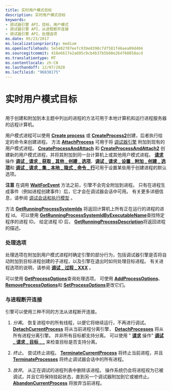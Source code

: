 ```yaml
---
title: 实时用户模式目标
description: 实时用户模式目标
keywords:
- 调试器引擎 API，目标，用户模式
- 调试器引擎 API，从进程断开连接
- 调试器引擎 API，处理选项
ms.date: 05/23/2017
ms.localizationpriority: medium
ms.openlocfilehash: 5e5402707eefc939e8398cfdf581f46aea09d404
ms.sourcegitcommit: 418e6617e2a695c9cb4b37b5b60e264760858acd
ms.translationtype: MT
ms.contentlocale: zh-CN
ms.lasthandoff: 12/07/2020
ms.locfileid: "96838175"
---
```

# <a name="live-user-mode-targets"></a>实时用户模式目标


## <span id="ddk_live_user_mode_targets_dbx"></span><span id="DDK_LIVE_USER_MODE_TARGETS_DBX"></span>


用于创建和附加到本主题中列出的进程的方法可用于本地计算机和运行进程服务器的远程计算机。

用户模式进程可以使用 [**Create process**](/windows-hardware/drivers/ddi/dbgeng/nf-dbgeng-idebugclient5-createprocess) 或 [**CreateProcess2**](/windows-hardware/drivers/ddi/dbgeng/nf-dbgeng-idebugclient5-createprocess2)创建，后者执行给定的命令来创建进程。 方法 [**AttachProcess**](/windows-hardware/drivers/ddi/dbgeng/nf-dbgeng-idebugclient5-attachprocess) 可用于将 [调试器引擎](introduction.md#debugger-engine) 附加到现有的用户模式进程。 [**CreateProcessAndAttach**](/windows-hardware/drivers/ddi/dbgeng/nf-dbgeng-idebugclient5-createprocessandattach) 和 [**CreateProcessAndAttach2**](/windows-hardware/drivers/ddi/dbgeng/nf-dbgeng-idebugclient5-createprocessandattach2) 创建新的用户模式进程，并将其附加到同一台计算机上或其他用户模式进程。 [**请求**](/windows-hardware/drivers/ddi/dbgeng/nf-dbgeng-idebugadvanced3-request)操作 [**调试 \_ 请求 \_ 获取 \_ 其他 \_ 创建 \_ 选项**](debug-request-get-additional-create-options.md)、[**调试 \_ 请求 \_ 设置 \_ 附加 \_ 创建 \_ 选项**](debug-request-set-additional-create-options.md)和 [**调试 \_ 请求 \_ 集 \_ 本地 \_ 隐式 \_ 命令 \_ 行**](debug-request-set-local-implicit-command-line.md)可用于设置某些用于创建进程的默认选项。

**注意**   在调用 [**WaitForEvent**](/windows-hardware/drivers/ddi/dbgeng/nf-dbgeng-idebugcontrol3-waitforevent) 方法之前，引擎不会完全附加到进程。 只有在进程生成事件（例如进程创建事件）后，它才会在调试器会话中可用。 有关更多详细信息，请参阅 [调试会话和执行模型](debugging-session-and-execution-model.md) 。

 

方法 [**GetRunningProcessSystemIds**](/windows-hardware/drivers/ddi/dbgeng/nf-dbgeng-idebugclient5-getrunningprocesssystemids) 将返回计算机上所有正在运行的进程的进程 id。 可以使用 [**GetRunningProcessSystemIdByExecutableName**](/windows-hardware/drivers/ddi/dbgeng/nf-dbgeng-idebugclient5-getrunningprocesssystemidbyexecutablename)查找特定程序的进程 ID。 给定进程 ID 后， [**GetRunningProcessDescription**](/windows-hardware/drivers/ddi/dbgeng/nf-dbgeng-idebugclient5-getrunningprocessdescription)将返回进程的描述。

### <a name="span-idprocess_optionsspanspan-idprocess_optionsspanspan-idprocess_optionsspanprocess-options"></a><span id="Process_Options"></span><span id="process_options"></span><span id="PROCESS_OPTIONS"></span>处理选项

处理选项在附加到用户模式进程时确定引擎的部分行为，包括调试器引擎是否将自动附加到目标进程创建的子进程，以及引擎在退出时如何处理目标进程。 有关进程选项的说明，请参阅 [**调试 \_ 过程 \_ XXX**](./debug-process-xxx.md) 。

可以使用 [**GetProcessOptions**](/windows-hardware/drivers/ddi/dbgeng/nf-dbgeng-idebugclient5-getprocessoptions)查询处理选项。 可使用 [**AddProcessOptions**](/windows-hardware/drivers/ddi/dbgeng/nf-dbgeng-idebugclient5-addprocessoptions)、 [**RemoveProcessOptions**](/windows-hardware/drivers/ddi/dbgeng/nf-dbgeng-idebugclient5-removeprocessoptions)和 [**SetProcessOptions**](/windows-hardware/drivers/ddi/dbgeng/nf-dbgeng-idebugclient5-setprocessoptions)更改它们。

### <a name="span-iddisconnecting_from_processesspanspan-iddisconnecting_from_processesspanspan-iddisconnecting_from_processesspandisconnecting-from-processes"></a><span id="Disconnecting_from_Processes"></span><span id="disconnecting_from_processes"></span><span id="DISCONNECTING_FROM_PROCESSES"></span>与进程断开连接

引擎可以使用三种不同的方法从进程断开连接。

1.  *分离*。 恢复进程中的所有线程，以便它将继续运行，不再进行调试。 [**DetachCurrentProcess**](/windows-hardware/drivers/ddi/dbgeng/nf-dbgeng-idebugclient5-detachcurrentprocess) 将从当前进程分离引擎， [**DetachProcesses**](/windows-hardware/drivers/ddi/dbgeng/nf-dbgeng-idebugclient5-detachprocesses) 将从所有进程分离引擎。 并非所有目标都支持分离。 可以使用 " [**请求**](/windows-hardware/drivers/ddi/dbgeng/nf-dbgeng-idebugadvanced3-request) 操作" [**调试 \_ 请求 \_ 目标 \_ \_**](./debug-request-target-can-detach.md) 来检查目标是否支持分离。

2.  *终止*。 尝试终止进程。 [**TerminateCurrentProcess**](/windows-hardware/drivers/ddi/dbgeng/nf-dbgeng-idebugclient5-terminatecurrentprocess) 将终止当前进程，并且 [**TerminateProcesses**](/windows-hardware/drivers/ddi/dbgeng/nf-dbgeng-idebugclient5-terminateprocesses) 将终止调试器会话中的所有进程。

3.  *放弃*。 从正在调试的进程列表中删除该进程。 操作系统仍会将进程视为已被调试，并且它将保持挂起状态，直到另一个调试器附加到它或被终止。 [**AbandonCurrentProcess**](/windows-hardware/drivers/ddi/dbgeng/nf-dbgeng-idebugclient5-abandoncurrentprocess) 将放弃当前进程。

 

